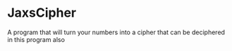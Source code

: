 # JaxsCipher
A program that will turn your numbers into a cipher that can be deciphered in this program also


